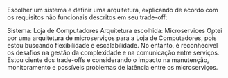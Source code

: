 Escolher um sistema e definir uma arquitetura, explicando de acordo com os requisitos não funcionais descritos em seu trade-off:

Sistema: Loja de Computadores
Arquitetura escolhida: Microservices
Optei por uma arquitetura de microserviços para a Loja de Computadores, pois estou buscando flexibilidade e escalabilidade. No entanto, é reconhecível os desafios na gestão da complexidade e na comunicação entre serviços. Estou ciente dos trade-offs e considerando o impacto na manutenção, monitoramento e possíveis problemas de latência entre os microserviços.